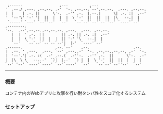 ```                                                                                                                                                                                                                                                     
 ,-----.                 ,--.          ,--.                       
'  .--./ ,---. ,--,--, ,-'  '-. ,--,--.`--',--,--,  ,---. ,--.--. 
|  |    | .-. ||      \'-.  .-'' ,-.  |,--.|      \| .-. :|  .--' 
'  '--'\' '-' '|  ||  |  |  |  \ '-'  ||  ||  ||  |\   --.|  |    
 `-----' `---' `--''--'  `--'   `--`--'`--'`--''--' `----'`--'    
,--------.                                                        
'--.  .--',--,--.,--,--,--. ,---.  ,---. ,--.--.                  
   |  |  ' ,-.  ||        || .-. || .-. :|  .--'                  
   |  |  \ '-'  ||  |  |  || '-' '\   --.|  |                     
   `--'   `--`--'`--`--`--'|  |-'  `----'`--'                     
,------.               ,--.`--'    ,--.                    ,--.   
|  .--. ' ,---.  ,---. `--' ,---.,-'  '-. ,--,--.,--,--, ,-'  '-. 
|  '--'.'| .-. :(  .-' ,--.(  .-''-.  .-'' ,-.  ||      \'-.  .-' 
|  |\  \ \   --..-'  `)|  |.-'  `) |  |  \ '-'  ||  ||  |  |  |   
`--' '--' `----'`----' `--'`----'  `--'   `--`--'`--''--'  `--'   
```
<hr>

### 概要
コンテナ内のWebアプリに攻撃を行い耐タンパ性をスコア化するシステム
### セットアップ

